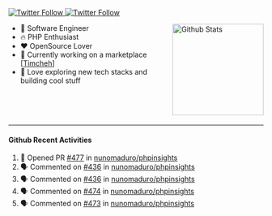 <p>
  <a href="https://twitter.com/50bhan">
    <img alt="Twitter Follow" src="https://img.shields.io/twitter/follow/50bhan?color=1DA1F2&logo=twitter&style=for-the-badge">
  </a>
  
  <a href="https://www.linkedin.com/in/50bhan">
    <img alt="Twitter Follow" src="https://img.shields.io/badge/LinkedIn-0077B5?style=for-the-badge&logo=linkedin&logoColor=white">
  </a>
</p>

<img alt="Github Stats" src="https://github-readme-stats.vercel.app/api?username=50bhan&show_icons=true" align="right" height="180" />

- 🔭 Software Engineer
- :fire: PHP Enthusiast
- :hearts: OpenSource Lover
- :mega: Currently working on a marketplace [[Timcheh](https://timcheh.com)]
- 🚀 Love exploring new tech stacks and building cool stuff

<br><br><br><hr>

#### Github Recent Activities
<!--START_SECTION:activity-->
1. 💪 Opened PR [#477](https://github.com/nunomaduro/phpinsights/pull/477) in [nunomaduro/phpinsights](https://github.com/nunomaduro/phpinsights)
2. 🗣 Commented on [#436](https://github.com/nunomaduro/phpinsights/issues/436) in [nunomaduro/phpinsights](https://github.com/nunomaduro/phpinsights)
3. 🗣 Commented on [#436](https://github.com/nunomaduro/phpinsights/issues/436) in [nunomaduro/phpinsights](https://github.com/nunomaduro/phpinsights)
4. 🗣 Commented on [#474](https://github.com/nunomaduro/phpinsights/issues/474) in [nunomaduro/phpinsights](https://github.com/nunomaduro/phpinsights)
5. 🗣 Commented on [#473](https://github.com/nunomaduro/phpinsights/issues/473) in [nunomaduro/phpinsights](https://github.com/nunomaduro/phpinsights)
<!--END_SECTION:activity-->
